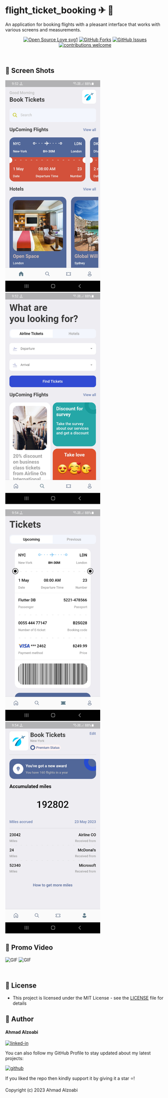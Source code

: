 # flight_ticket_booking ✈ 🎫

An application for booking flights with a pleasant interface that works with various screens and measurements.

<div align="center">

[![Open Source Love svg1](https://badges.frapsoft.com/os/v1/open-source.svg?v=103)](#)
[![GitHub Forks](https://img.shields.io/github/forks/saadhaxxan/Car_Game_Python_Pygame.svg?style=social&label=Fork&maxAge=2592000)](https://github.com/a7madZ3Dev/flight_ticket_ui/fork)
[![GitHub Issues](https://img.shields.io/github/issues/saadhaxxan/Car_Game_Python_Pygame.svg?style=flat&label=Issues&maxAge=2592000)](https://github.com/a7madZ3Dev/flight_ticket_ui/issues)
[![contributions welcome](https://img.shields.io/badge/contributions-welcome-brightgreen.svg?style=flat&label=Contributions&colorA=red&colorB=black	)](#)

</div>

<br>

## 📱 Screen Shots 
<img alt="jpg" src="preview/view_1.jpg" width= "300" /> <img alt="jpg" src="preview/view_2.jpg" width= "300" />

<img alt="jpg" src="preview/view_3.jpg" width= "300" /> <img alt="jpg" src="preview/view_4.jpg" width= "300" />

## 🎥 Promo Video
<img alt="GIF" src="preview/demo_1.gif" width= "300" /> <img alt="GIF" src="preview/demo_2.gif" width= "300" />

<br>

## 🔑 License

- This project is licensed under the MIT License - see the [LICENSE](LICENSE.md) file for details

## 🧑 Author

#### Ahmad Alzoabi
[![linked-in](https://img.shields.io/badge/Linked_In-0077B5?style=for-the-badge&logo=LinkedIn&logoColor=white)](https://www.linkedin.com/in/ahmad-alzoabi-0623a8233/)

You can also follow my GitHub Profile to stay updated about my latest projects:

[![github](https://img.shields.io/badge/GitHub-000000?style=for-the-badge&logo=GitHub&logoColor=white)](https://github.com/a7madZ3Dev)

If you liked the repo then kindly support it by giving it a star ⭐!

Copyright (c) 2023 Ahmad Alzoabi
